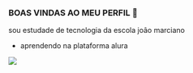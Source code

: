 ### BOAS VINDAS AO MEU PERFIL 💙

sou estudade de tecnologia da escola joâo marciano

- aprendendo na plataforma alura


![](https://media1.tenor.com/m/CzaHhPyIR8gAAAAC/rosy00.gif)


